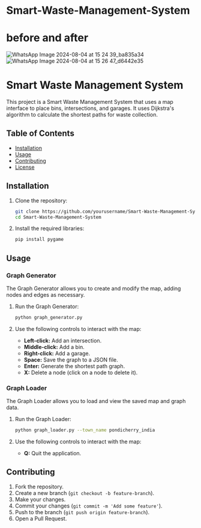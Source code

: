 # Smart-Waste-Management-System

# before and after
![WhatsApp Image 2024-08-04 at 15 24 39_ba835a34](https://github.com/user-attachments/assets/80105d14-2c54-4b50-a977-06d5b867b1aa)
![WhatsApp Image 2024-08-04 at 15 26 47_d6442e35](https://github.com/user-attachments/assets/5e3dc6bd-77bb-4a7e-a76f-beb7553f6301)

# Smart Waste Management System

This project is a Smart Waste Management System that uses a map interface to place bins, intersections, and garages. It uses Dijkstra's algorithm to calculate the shortest paths for waste collection.

## Table of Contents

- [Installation](#installation)
- [Usage](#usage)
- [Contributing](#contributing)
- [License](#license)

## Installation

1. Clone the repository:

    ```bash
    git clone https://github.com/yourusername/Smart-Waste-Management-System.git
    cd Smart-Waste-Management-System
    ```

2. Install the required libraries:

    ```bash
    pip install pygame
    ```

## Usage

### Graph Generator

The Graph Generator allows you to create and modify the map, adding nodes and edges as necessary.

1. Run the Graph Generator:

    ```bash
    python graph_generator.py
    ```

2. Use the following controls to interact with the map:

    - **Left-click:** Add an intersection.
    - **Middle-click:** Add a bin.
    - **Right-click:** Add a garage.
    - **Space:** Save the graph to a JSON file.
    - **Enter:** Generate the shortest path graph.
    - **X:** Delete a node (click on a node to delete it).



### Graph Loader

The Graph Loader allows you to load and view the saved map and graph data.

1. Run the Graph Loader:

    ```bash
    python graph_loader.py --town_name pondicherry_india
    ```

2. Use the following controls to interact with the map:

    - **Q:** Quit the application.

## Contributing

1. Fork the repository.
2. Create a new branch (`git checkout -b feature-branch`).
3. Make your changes.
4. Commit your changes (`git commit -m 'Add some feature'`).
5. Push to the branch (`git push origin feature-branch`).
6. Open a Pull Request.

